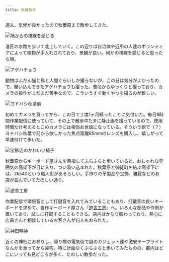 ```yaml
---
title: 秋葉散歩
---
```

週末、気候が良かったので秋葉原まで散歩してきた。

![](https://lh5.googleusercontent.com/2YlCPUeHD3xmenjsDxtZAjeY8y-lYj-n3AIkXFpRA7UTAv6D7Tppnqf4PKJe2iom4WMj2R3LxzqefaQ4aXvwjmdSFbe23GpGdOJvohGPPmXZ5lNdxo4r7uqhKzFQj5ULjbiGThInPECXRln8oeSuRaBcXz0YoAHhtIJzfkLrKFavEe1lTF88-Vb0GA "鳩からの視線を感じる")

港区の水路を歩いて北上していく。この辺りは自治体や近所の人達のボランティアによって植物が手入れされており、景観が良い。何かの視線を感じると思ったら鳩。

![](https://lh6.googleusercontent.com/2CIaxFe4HFy-X7-BR511O4V-6-PxzfRZN5S6YD0w7xGIy8YMylN3dzuZj9B3ujRZnFpCG9UaWGGk_GjQU2wtwmUAreZhVO_2opokigeQislA0xgZtNYbLTnCWUbL7OWRCDePkKQclbQFobRIgQ6-jeGfLdE1kZR6Y9DApKYuICFOREeG6ytm8MjwXg "アゲハチョウ")

動物はふだん猫と鳥と人間ぐらいしか撮らないが、この日は気分がよかったので、舞い込んできたアゲハチョウも撮った。普段からゆっくりと撮っており、カメラの操作がまだまだ苦手なので、こういうすぐ動くやつを撮るのが難しい。

![](https://lh3.googleusercontent.com/TOISd-q6bL5HFIOw5kA7MeQHqzCGYZ1LXhPqFE_4ukO-oIVstKeq3_KrgF7tb4BwKcyOqadsaJE8tSL0uNk6f2Pdm50iz1G2yQOFQoGjy9h9MVmKJSbVUFqs-kiyTTwKyD6aCjk6dagvixv4LxGL6peSg2Sr9KgEmAqGGPoYk7y9IjjcE-up8dNihg "ヨドバシ秋葉前")

初めてカメラを買ってから、この日で丁度1ヶ月経ったことに気付いた。毎日9時間作業配信に使っていて、その上で散歩中たまに静止画を撮っているので、使用時間だけ考えるとこのカメラには相当お世話になっている。そういう訳で（？）ヨドバシ秋葉で前から欲しかった焦点距離85mmのレンズを購入し、嬉しがって早速付けて歩いた。

![](https://lh5.googleusercontent.com/jqJWghkcns7puYmsQGTVr5ZT_eD54PbUM4gq-58CDMRXC-pymoZ5Fl_rs4-s4euWcjm5X1jO9InDP6ib_v3leVjo_xLpcRJJJ_IGU6219BEgfK9bRZ7TBcTcmQUwp3As_WOLFNaCTdehwB1FjR0ACALrHpjMikZTSp0491WVNFx5F1TkOyGIrKqhzw "宝飾店のかわいい椅子")

秋葉原からキーボード屋さんを目指してふらふらと歩いていると、おしゃれな雰囲気の高架下が目に入り、つい吸い込まれた。秋葉原と御徒町を結ぶ高架下には、2k540という職人街があるらしい。手作りの革製品や宝飾、雑貨などのお店が並んでいてたのしい通り。

![](https://lh5.googleusercontent.com/xil6wiJGJdAsOSxHqA9oPQxvZXaWymq5jgE2dMiB0Qv5_LBsiXWeiO-ydFCJP2Yt9FTef9odPU_exgU7D3dSaaMnl2eCCMtLr26uBbV2X7CkWo2fuxt8ZufG-tYT1YbKW-WXyLeWYctlfZyYKbXkwA3zlGct5VWRGKnQqnhUZ1ItXqXBzoPvObGKSw "遊舎工房")

作業配信で環境音として打鍵音を入れてみていることもあり、打鍵音の良いキーボードを求めて、自作キーボード屋さん『[遊舎工房](https://yushakobo.jp/)』へ。いろんな部品や作例が置いてあり、試しに打鍵することもできる。店内はかなり賑わっており、熱心に店員さんと相談しているお客さんが何人もおられた。

![](https://lh6.googleusercontent.com/zpV682CKvJ1vomQ5ZrhnNmrYwr5L_ZA-SaTaG7OCIRkinrY3BrkKGZdomrFKfx8GUfKSAClQsY0kblVDzvsTRMEbtTyJAS2-69Ok9X7AG7Ox_zp_QqC_avC2YjBAurZBnb8JvDIKTDCUEEqyRTPS8FfiNriI0qDmZzpC51Sjc16QETN2im8KHNkNoQ "神田明神")

近くの神社にお参りし、帰り際の電気街で謎のガジェット達や激安テープライトなんかを漁ってから帰宅。特に計画なくぶらぶらと歩いてみたものの、都内はどこにいっても見どころが多く、たのしい散歩だった。
